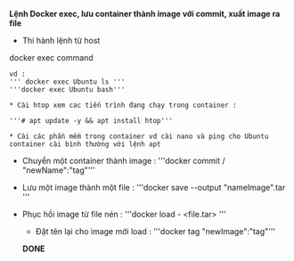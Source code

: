 
**Lệnh Docker exec, lưu container thành image với commit, xuất image ra file**


* Thi hành lệnh từ host

docker exec <nameContainer> command 

	vd : 
	''' docker exec Ubuntu ls '''
	'''docker exec Ubuntu bash'''

	* Cài htop xem cac tiến trình đang chạy trong container :

	'''# apt update -y && apt install htop'''

	* Cài các phần mềm trong container vd cài nano và ping cho Ubuntu container cài bình thường với lệnh apt 

* Chuyển một container thành image : '''docker commit <nameofContainer>/<ID> "newName":"tag"'''

* Lưu một image thành một file : '''docker save --output "nameImage".tar <ID>''' 

* Phục hồi image từ file nén : '''docker load - <file.tar> '''
	* Đặt tên lại cho image mới load : '''docker tag <ID> "newImage":"tag"'''
	
	**DONE**


